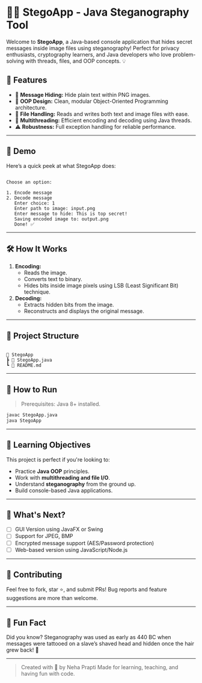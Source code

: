 
# 🕵️‍♂️ StegoApp - Java Steganography Tool

Welcome to **StegoApp**, a Java-based console application that hides secret messages inside image files using steganography! Perfect for privacy enthusiasts, cryptography learners, and Java developers who love problem-solving with threads, files, and OOP concepts. 💡

## 🚀 Features

- 🔐 **Message Hiding:** Hide plain text within PNG images.
- 🧠 **OOP Design:** Clean, modular Object-Oriented Programming architecture.
- 📂 **File Handling:** Reads and writes both text and image files with ease.
- 🧵 **Multithreading:** Efficient encoding and decoding using Java threads.
- ⚠️ **Robustness:** Full exception handling for reliable performance.

---

## 📸 Demo

Here’s a quick peek at what StegoApp does:

```

Choose an option:

1. Encode message
2. Decode message
   Enter choice: 1
   Enter path to image: input.png
   Enter message to hide: This is top secret!
   Saving encoded image to: output.png
   Done! ✅

```

---

## 🛠️ How It Works

1. **Encoding:**
   - Reads the image.
   - Converts text to binary.
   - Hides bits inside image pixels using LSB (Least Significant Bit) technique.
2. **Decoding:**
   - Extracts hidden bits from the image.
   - Reconstructs and displays the original message.

---

## 📁 Project Structure

```

📂 StegoApp
┣ 📜 StegoApp.java
┗ 📜 README.md

````

---

## 🔧 How to Run

> Prerequisites: Java 8+ installed.

```bash
javac StegoApp.java
java StegoApp
````

---

## 🎯 Learning Objectives

This project is perfect if you're looking to:

* Practice **Java OOP** principles.
* Work with **multithreading and file I/O**.
* Understand **steganography** from the ground up.
* Build console-based Java applications.

---

## 🌟 What's Next?

* [ ] GUI Version using JavaFX or Swing
* [ ] Support for JPEG, BMP
* [ ] Encrypted message support (AES/Password protection)
* [ ] Web-based version using JavaScript/Node.js

---

## 🤝 Contributing

Feel free to fork, star ⭐, and submit PRs! Bug reports and feature suggestions are more than welcome.

---

## 🧠 Fun Fact

Did you know? Steganography was used as early as 440 BC when messages were tattooed on a slave’s shaved head and hidden once the hair grew back! 🤯

---

> Created with 💙 by Neha Prapti
> Made for learning, teaching, and having fun with code.

```
